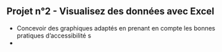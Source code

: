 <h2>Projet n°2 - Visualisez des données avec Excel</h2>

- Concevoir des graphiques adaptés en prenant en compte les bonnes pratiques d’accessibilité s
- 
